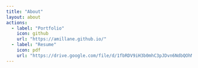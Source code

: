 ```yaml
---
title: "About"
layout: about
actions:
  - label: "Portfolio"
    icon: github
    url: "https://amillane.github.io/"
  - label: "Resume"
    icon: pdf
    url: "https://drive.google.com/file/d/1fbRDV9iH3b0mhC3pJDvn6NdbQOhM9B1j/view?usp=sharing"
---
```


